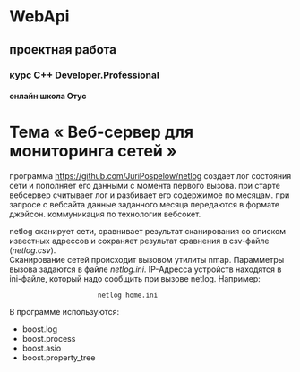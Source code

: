 # WebApi
## проектная работа
### курс C++ Developer.Professional
#### онлайн школа Отус
# **Тема « Веб-сервер для мониторинга сетей »**

программа https://github.com/JuriPospelow/netlog создает лог состояния сети  и пополняет его данными с момента первого вызова.
 при старте вебсервер считывает лог и разбивает его содержимое по месяцам. при запросе с вебсайта данные заданного месяца передаются в формате
джэйсон. коммуникация по технологии вебсокет.

netlog сканирует сети, сравнивает результат сканирования со списком известных адрессов и сохраняет результат сравнения в csv-файле (*netlog.csv*).\
  Cканирование сетей происходит вызовом утилиты nmap. Парамметры вызова задаются в файле *netlog.ini*.
IP-Адресса устройств находятся в ini-файле, который надо сообщить при вызове netlog. Например:
```
                      netlog home.ini
```
В программе используются:
* boost.log
* boost.process
* boost.asio
* boost.property_tree
